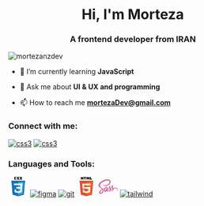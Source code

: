 <h1 align="center">Hi, I'm Morteza</h1>
<h3 align="center">A frontend developer from IRAN</h3>

<p align="left"> <img src="https://komarev.com/ghpvc/?username=mortezanzdev&label=Profile%20views&color=f98334&style=flat" alt="mortezanzdev" /> </p>

- 🌱 I’m currently learning **JavaScript**

- 💬 Ask me about **UI & UX and programming**

- 📫 How to reach me **mortezaDev@gmail.com**

<h3 align="left">Connect with me:</h3>
<p align="left">
  <a href="https:/t.me/elevee_n" target="_blank" rel="noreferrer"> <img src="https://camo.githubusercontent.com/8cb4b3c1d08530f314a8ec2255ff9ab9e9853221472ad35b669f95567516a89f/68747470733a2f2f696d672e69636f6e73382e636f6d2f3f73697a653d3130302669643d6f57697548306a466955305226666f726d61743d706e6726636f6c6f723d303030303030" alt="css3" width="40" height="40"/></a>
  <a href="mailto:mortezanzDev@gmail.com" target="_blank" rel="noreferrer"> <img src="https://camo.githubusercontent.com/1e9852a1690e2701256caf17d2c8880747de024460b629b1b58ee3503dabc233/68747470733a2f2f696d672e69636f6e73382e636f6d2f3f73697a653d3130302669643d503755496c686270577a5a6d26666f726d61743d706e6726636f6c6f723d303030303030" alt="css3" width="40" height="40"/></a>
</p>

<h3 align="left">Languages and Tools:</h3>
<p align="left"> <a href="https://www.w3schools.com/css/" target="_blank" rel="noreferrer"><img src="https://raw.githubusercontent.com/devicons/devicon/master/icons/css3/css3-original-wordmark.svg" alt="css3" width="40" height="40"/></a> <a href="https://www.figma.com/" target="_blank" rel="noreferrer"><img src="https://www.vectorlogo.zone/logos/figma/figma-icon.svg" alt="figma" width="40" height="40"/></a> <a href="https://git-scm.com/" target="_blank" rel="noreferrer"><img src="https://www.vectorlogo.zone/logos/git-scm/git-scm-icon.svg" alt="git" width="40" height="40"/></a> <a href="https://www.w3.org/html/" target="_blank" rel="noreferrer"><img src="https://raw.githubusercontent.com/devicons/devicon/master/icons/html5/html5-original-wordmark.svg" alt="html5" width="40" height="40"/></a> <a href="https://sass-lang.com" target="_blank" rel="noreferrer"><img src="https://raw.githubusercontent.com/devicons/devicon/master/icons/sass/sass-original.svg" alt="sass" width="40" height="40"/></a> <a href="https://tailwindcss.com/" target="_blank" rel="noreferrer"> <img src="https://www.vectorlogo.zone/logos/tailwindcss/tailwindcss-icon.svg" alt="tailwind" width="40" height="40"/></a> </p>
